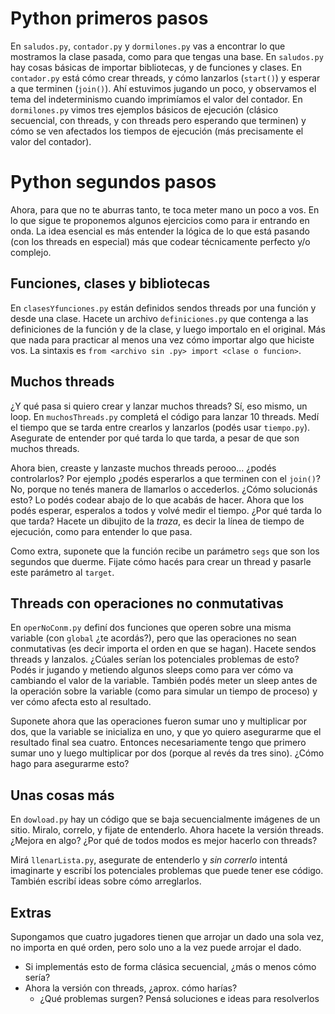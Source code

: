 # Python primeros pasos

En `saludos.py`, `contador.py` y `dormilones.py` vas a encontrar lo que mostramos la clase pasada, como para que tengas una base.
En `saludos.py` hay cosas básicas de importar bibliotecas, y de funciones y clases.
En `contador.py` está cómo crear threads, y cómo lanzarlos (`start()`) y esperar a que terminen (`join()`).  Ahí estuvimos jugando un poco, y observamos el tema del indeterminismo cuando imprimíamos el valor del contador.
En `dormilones.py` vimos tres ejemplos básicos de ejecución (clásico secuencial, con threads, y con threads pero esperando que terminen) y cómo se ven afectados los tiempos de ejecución (más precisamente el valor del contador).

# Python segundos pasos

Ahora, para que no te aburras tanto, te toca meter mano un poco a vos. En lo que sigue te proponemos algunos ejercicios como para ir entrando en onda.
La idea esencial es más entender la lógica de lo que está pasando (con los threads en especial) más que codear técnicamente perfecto y/o complejo.

## Funciones, clases y bibliotecas

En `clasesYfunciones.py` están definidos sendos threads por una función y desde una clase. Hacete un archivo `definiciones.py` que contenga a las definiciones de la función y de la clase, y luego importalo en el original.
Más que nada para practicar al menos una vez cómo importar algo que hiciste vos. La sintaxis es `from <archivo sin .py> import <clase o funcion>`.

## Muchos threads

¿Y qué pasa si quiero crear y lanzar muchos threads? Sí, eso mismo, un loop. En `muchosThreads.py` completá el código para lanzar 10 threads. Medí el tiempo que se tarda entre crearlos y lanzarlos (podés usar `tiempo.py`). Asegurate de entender por qué tarda lo que tarda, a pesar de que son muchos threads.

Ahora bien, creaste y lanzaste muchos threads perooo... ¿podés controlarlos? Por ejemplo ¿podés esperarlos a que terminen con el `join()`? No, porque no tenés manera de llamarlos o accederlos. ¿Cómo solucionás esto? Lo podés codear abajo de lo que acabás de hacer.
Ahora que los podés esperar, esperalos a todos y volvé medir el tiempo. ¿Por qué tarda lo que tarda? Hacete un dibujito de la *traza*, es decir la línea de tiempo de ejecución, como para entender lo que pasa.

Como extra, suponete que la función recibe un parámetro `segs` que son los segundos que duerme. Fijate cómo hacés para crear un thread y pasarle este parámetro al `target`.

## Threads con operaciones no conmutativas

En `operNoConm.py` definí dos funciones que operen sobre una misma variable (con `global` ¿te acordás?), pero que las operaciones no sean conmutativas (es decir importa el orden en que se hagan).
Hacete sendos threads y lanzalos. ¿Cúales serían los potenciales problemas de esto? Podés ir jugando y metiendo algunos sleeps como para ver cómo va cambiando el valor de la variable. También podés meter un sleep antes de la operación sobre la variable (como para simular un tiempo de proceso) y ver cómo afecta esto al resultado.

Suponete ahora que las operaciones fueron sumar uno y multiplicar por dos, que la variable se inicializa en uno, y que yo quiero asegurarme que el resultado final sea cuatro. Entonces necesariamente tengo que primero sumar uno y luego multiplicar por dos (porque al revés da tres sino). ¿Cómo hago para asegurarme esto?

## Unas cosas más

En `dowload.py` hay un código que se baja secuencialmente imágenes de un sitio. Miralo, correlo, y fijate de entenderlo.
Ahora hacete la versión threads. ¿Mejora en algo? ¿Por qué de todos modos es mejor hacerlo con threads?

Mirá `llenarLista.py`, asegurate de entenderlo y *sin correrlo* intentá imaginarte y escribí los potenciales problemas que puede tener ese código. También escribí ideas sobre cómo arreglarlos.

## Extras

Supongamos que cuatro jugadores tienen que arrojar un dado una sola vez, no importa en qué orden, pero solo uno a la vez puede arrojar el dado.

- Si implementás esto de forma clásica secuencial, ¿más o menos cómo sería?
- Ahora la versión con threads, ¿aprox. cómo harías?
    - ¿Qué problemas surgen? Pensá soluciones e ideas para resolverlos
